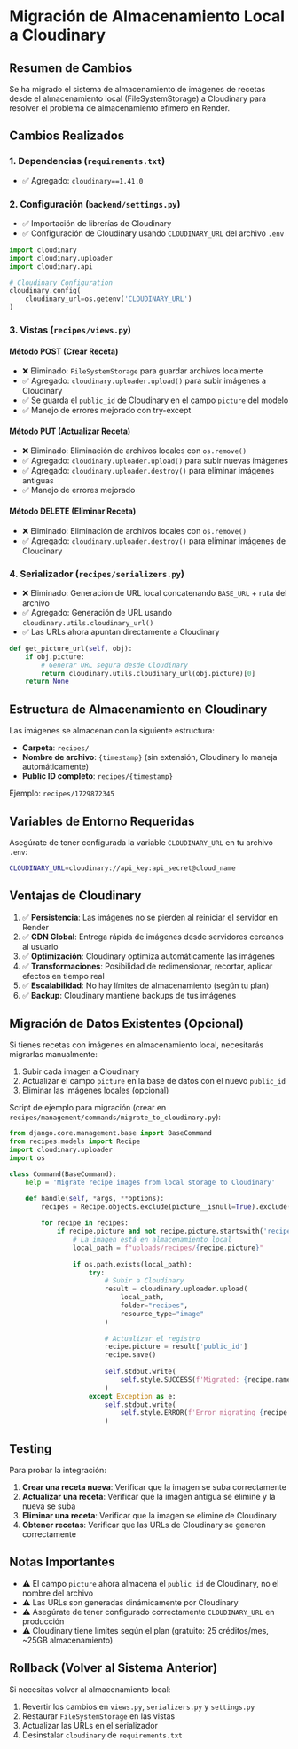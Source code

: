 # Migración de Almacenamiento Local a Cloudinary

## Resumen de Cambios

Se ha migrado el sistema de almacenamiento de imágenes de recetas desde el almacenamiento local (FileSystemStorage) a Cloudinary para resolver el problema de almacenamiento efímero en Render.

## Cambios Realizados

### 1. Dependencias (`requirements.txt`)
- ✅ Agregado: `cloudinary==1.41.0`

### 2. Configuración (`backend/settings.py`)
- ✅ Importación de librerías de Cloudinary
- ✅ Configuración de Cloudinary usando `CLOUDINARY_URL` del archivo `.env`

```python
import cloudinary
import cloudinary.uploader
import cloudinary.api

# Cloudinary Configuration
cloudinary.config(
    cloudinary_url=os.getenv('CLOUDINARY_URL')
)
```

### 3. Vistas (`recipes/views.py`)

#### Método POST (Crear Receta)
- ❌ Eliminado: `FileSystemStorage` para guardar archivos localmente
- ✅ Agregado: `cloudinary.uploader.upload()` para subir imágenes a Cloudinary
- ✅ Se guarda el `public_id` de Cloudinary en el campo `picture` del modelo
- ✅ Manejo de errores mejorado con try-except

#### Método PUT (Actualizar Receta)
- ❌ Eliminado: Eliminación de archivos locales con `os.remove()`
- ✅ Agregado: `cloudinary.uploader.upload()` para subir nuevas imágenes
- ✅ Agregado: `cloudinary.uploader.destroy()` para eliminar imágenes antiguas
- ✅ Manejo de errores mejorado

#### Método DELETE (Eliminar Receta)
- ❌ Eliminado: Eliminación de archivos locales con `os.remove()`
- ✅ Agregado: `cloudinary.uploader.destroy()` para eliminar imágenes de Cloudinary

### 4. Serializador (`recipes/serializers.py`)
- ❌ Eliminado: Generación de URL local concatenando `BASE_URL` + ruta del archivo
- ✅ Agregado: Generación de URL usando `cloudinary.utils.cloudinary_url()`
- ✅ Las URLs ahora apuntan directamente a Cloudinary

```python
def get_picture_url(self, obj):
    if obj.picture:
        # Generar URL segura desde Cloudinary
        return cloudinary.utils.cloudinary_url(obj.picture)[0]
    return None
```

## Estructura de Almacenamiento en Cloudinary

Las imágenes se almacenan con la siguiente estructura:
- **Carpeta**: `recipes/`
- **Nombre de archivo**: `{timestamp}` (sin extensión, Cloudinary lo maneja automáticamente)
- **Public ID completo**: `recipes/{timestamp}`

Ejemplo: `recipes/1729872345`

## Variables de Entorno Requeridas

Asegúrate de tener configurada la variable `CLOUDINARY_URL` en tu archivo `.env`:

```bash
CLOUDINARY_URL=cloudinary://api_key:api_secret@cloud_name
```

## Ventajas de Cloudinary

1. ✅ **Persistencia**: Las imágenes no se pierden al reiniciar el servidor en Render
2. ✅ **CDN Global**: Entrega rápida de imágenes desde servidores cercanos al usuario
3. ✅ **Optimización**: Cloudinary optimiza automáticamente las imágenes
4. ✅ **Transformaciones**: Posibilidad de redimensionar, recortar, aplicar efectos en tiempo real
5. ✅ **Escalabilidad**: No hay límites de almacenamiento (según tu plan)
6. ✅ **Backup**: Cloudinary mantiene backups de tus imágenes

## Migración de Datos Existentes (Opcional)

Si tienes recetas con imágenes en almacenamiento local, necesitarás migrarlas manualmente:

1. Subir cada imagen a Cloudinary
2. Actualizar el campo `picture` en la base de datos con el nuevo `public_id`
3. Eliminar las imágenes locales (opcional)

Script de ejemplo para migración (crear en `recipes/management/commands/migrate_to_cloudinary.py`):

```python
from django.core.management.base import BaseCommand
from recipes.models import Recipe
import cloudinary.uploader
import os

class Command(BaseCommand):
    help = 'Migrate recipe images from local storage to Cloudinary'

    def handle(self, *args, **options):
        recipes = Recipe.objects.exclude(picture__isnull=True).exclude(picture='')
        
        for recipe in recipes:
            if recipe.picture and not recipe.picture.startswith('recipes/'):
                # La imagen está en almacenamiento local
                local_path = f"uploads/recipes/{recipe.picture}"
                
                if os.path.exists(local_path):
                    try:
                        # Subir a Cloudinary
                        result = cloudinary.uploader.upload(
                            local_path,
                            folder="recipes",
                            resource_type="image"
                        )
                        
                        # Actualizar el registro
                        recipe.picture = result['public_id']
                        recipe.save()
                        
                        self.stdout.write(
                            self.style.SUCCESS(f'Migrated: {recipe.name}')
                        )
                    except Exception as e:
                        self.stdout.write(
                            self.style.ERROR(f'Error migrating {recipe.name}: {str(e)}')
                        )
```

## Testing

Para probar la integración:

1. **Crear una receta nueva**: Verificar que la imagen se suba correctamente
2. **Actualizar una receta**: Verificar que la imagen antigua se elimine y la nueva se suba
3. **Eliminar una receta**: Verificar que la imagen se elimine de Cloudinary
4. **Obtener recetas**: Verificar que las URLs de Cloudinary se generen correctamente

## Notas Importantes

- ⚠️ El campo `picture` ahora almacena el `public_id` de Cloudinary, no el nombre del archivo
- ⚠️ Las URLs son generadas dinámicamente por Cloudinary
- ⚠️ Asegúrate de tener configurado correctamente `CLOUDINARY_URL` en producción
- ⚠️ Cloudinary tiene límites según el plan (gratuito: 25 créditos/mes, ~25GB almacenamiento)

## Rollback (Volver al Sistema Anterior)

Si necesitas volver al almacenamiento local:

1. Revertir los cambios en `views.py`, `serializers.py` y `settings.py`
2. Restaurar `FileSystemStorage` en las vistas
3. Actualizar las URLs en el serializador
4. Desinstalar `cloudinary` de `requirements.txt`
